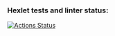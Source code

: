 ### Hexlet tests and linter status:
[![Actions Status](https://github.com/KlyaksaOFF/sql-for-developers-project-136/actions/workflows/hexlet-check.yml/badge.svg)](https://github.com/KlyaksaOFF/sql-for-developers-project-136/actions)